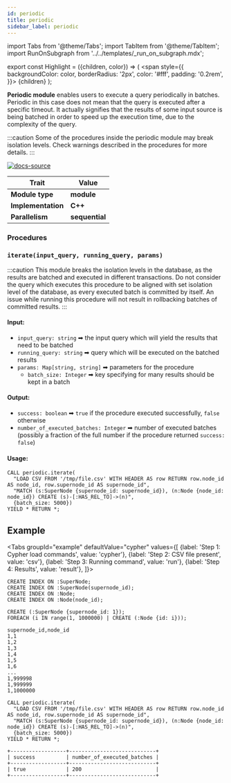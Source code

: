 ```yaml
---
id: periodic
title: periodic
sidebar_label: periodic
---
```


import Tabs from '@theme/Tabs';
import TabItem from '@theme/TabItem';
import RunOnSubgraph from '../../templates/_run_on_subgraph.mdx';

export const Highlight = ({children, color}) => (
<span
style={{
  backgroundColor: color,
  borderRadius: '2px',
  color: '#fff',
  padding: '0.2rem',
}}>
{children}
</span>
);

**Periodic module** enables users to execute a query periodically in batches. Periodic in this case
does not mean that the query is executed after a specific timeout. It actually signifies that the results
of some input source is being batched in order to speed up the execution time, due to the complexity of the
query. 

:::caution
Some of the procedures inside the periodic module may break isolation levels. Check warnings described in the procedures
for more details.
:::

[![docs-source](https://img.shields.io/badge/source-graph_util-FB6E00?logo=github&style=for-the-badge)](https://github.com/memgraph/mage/blob/cpp/graph_util_module)

| Trait               | Value                                                                                                     |
| ------------------- | --------------------------------------------------------------------------------------------------------- |
| **Module type**     | <Highlight color="#FB6E00">**module**</Highlight>                                                         |
| **Implementation**  | <Highlight color="#FB6E00">**C++**</Highlight>                                                           |
| **Parallelism**     | <Highlight color="#FB6E00">**sequential**</Highlight>                                                   |

### Procedures

### `iterate(input_query, running_query, params)`

:::caution
This module breaks the isolation levels in the database, as the results are batched and executed in different transactions. Do
not consider the query which executes this procedure to be aligned with set isolation level of the database, as every executed batch
is committed by itself. An issue while running this procedure will not result in rollbacking batches of committed results.
:::



#### Input:

- `input_query: string` ➡ the input query which will yield the results that need to be batched
- `running_query: string` ➡ query which will be executed on the batched results
- `params: Map[string, string]` ➡ parameters for the procedure
  - `batch_size: Integer` ➡ key specifying for many results should be kept in a batch 


#### Output:

- `success: boolean` ➡ `true` if the procedure executed successfully, `false` otherwise
- `number_of_executed_batches: Integer` ➡ number of executed batches (possibly a fraction of the full number if the procedure returned `success: false`)

#### Usage:

```cypher
CALL periodic.iterate(
  "LOAD CSV FROM '/tmp/file.csv' WITH HEADER AS row RETURN row.node_id AS node_id, row.supernode_id AS supernode_id", 
  "MATCH (s:SuperNode {supernode_id: supernode_id}), (n:Node {node_id: node_id}) CREATE (s)-[:HAS_REL_TO]->(n)", 
  {batch_size: 5000}) 
YIELD * RETURN *;
```

## Example

<Tabs
groupId="example"
defaultValue="cypher"
values={[
{label: 'Step 1: Cypher load commands', value: 'cypher'},
{label: 'Step 2: CSV file present', value: 'csv'},
{label: 'Step 3: Running command', value: 'run'},
{label: 'Step 4: Results', value: 'result'},
]}>

<TabItem value="cypher">

```cypher
CREATE INDEX ON :SuperNode;
CREATE INDEX ON :SuperNode(supernode_id);
CREATE INDEX ON :Node;
CREATE INDEX ON :Node(node_id);

CREATE (:SuperNode {supernode_id: 1});
FOREACH (i IN range(1, 1000000) | CREATE (:Node {id: i}));
```

  </TabItem>
<TabItem value="csv">

```cypher
supernode_id,node_id
1,1
1,2
1,3
1,4
1,5
1,6
...
1,999998  
1,999999
1,1000000
```

  </TabItem>
  <TabItem value="run">

```cypher
CALL periodic.iterate(
  "LOAD CSV FROM '/tmp/file.csv' WITH HEADER AS row RETURN row.node_id AS node_id, row.supernode_id AS supernode_id", 
  "MATCH (s:SuperNode {supernode_id: supernode_id}), (n:Node {node_id: node_id}) CREATE (s)-[:HAS_REL_TO]->(n)", 
  {batch_size: 5000}) 
YIELD * RETURN *;
```

  </TabItem>
  <TabItem value="result">

```plaintext
+------------------+----------------------------+
| success          | number_of_executed_batches |
+------------------+----------------------------+
| true             | 200                        |
+------------------+----------------------------+

```

  </TabItem>
</Tabs>

